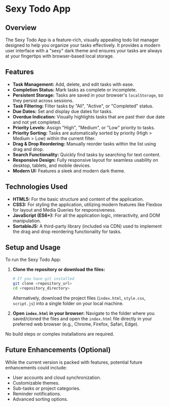 # Sexy Todo App

## Overview

The Sexy Todo App is a feature-rich, visually appealing todo list manager designed to help you organize your tasks effectively. It provides a modern user interface with a "sexy" dark theme and ensures your tasks are always at your fingertips with browser-based local storage.

## Features

*   **Task Management:** Add, delete, and edit tasks with ease.
*   **Completion Status:** Mark tasks as complete or incomplete.
*   **Persistent Storage:** Tasks are saved in your browser's `localStorage`, so they persist across sessions.
*   **Task Filtering:** Filter tasks by "All", "Active", or "Completed" status.
*   **Due Dates:** Set and display due dates for tasks.
*   **Overdue Indication:** Visually highlights tasks that are past their due date and not yet completed.
*   **Priority Levels:** Assign "High", "Medium", or "Low" priority to tasks.
*   **Priority Sorting:** Tasks are automatically sorted by priority (High > Medium > Low) within the current filter.
*   **Drag & Drop Reordering:** Manually reorder tasks within the list using drag and drop.
*   **Search Functionality:** Quickly find tasks by searching for text content.
*   **Responsive Design:** Fully responsive layout for seamless usability on desktop, tablets, and mobile devices.
*   **Modern UI:** Features a sleek and modern dark theme.

## Technologies Used

*   **HTML5:** For the basic structure and content of the application.
*   **CSS3:** For styling the application, utilizing modern features like Flexbox for layout and Media Queries for responsiveness.
*   **JavaScript (ES6+):** For all the application logic, interactivity, and DOM manipulation.
*   **SortableJS:** A third-party library (included via CDN) used to implement the drag and drop reordering functionality for tasks.

## Setup and Usage

To run the Sexy Todo App:

1.  **Clone the repository or download the files:**
    ```bash
    # If you have git installed
    git clone <repository_url>
    cd <repository_directory>
    ```
    Alternatively, download the project files (`index.html`, `style.css`, `script.js`) into a single folder on your local machine.

2.  **Open `index.html` in your browser:**
    Navigate to the folder where you saved/cloned the files and open the `index.html` file directly in your preferred web browser (e.g., Chrome, Firefox, Safari, Edge).

No build steps or complex installations are required.

## Future Enhancements (Optional)

While the current version is packed with features, potential future enhancements could include:

*   User accounts and cloud synchronization.
*   Customizable themes.
*   Sub-tasks or project categories.
*   Reminder notifications.
*   Advanced sorting options.
